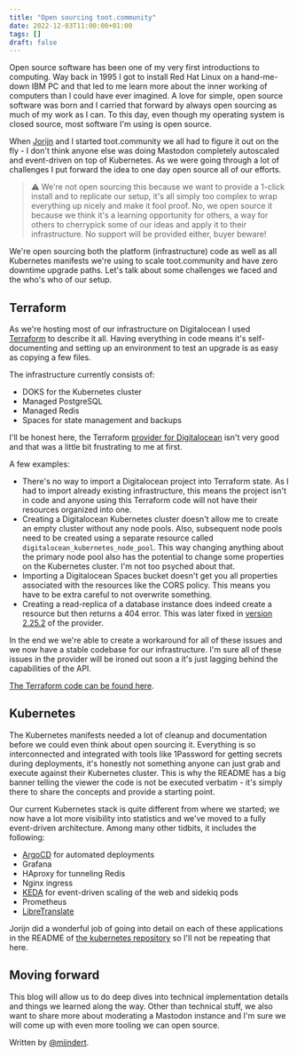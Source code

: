 ```yaml
---
title: "Open sourcing toot.community"
date: 2022-12-03T11:00:00+01:00
tags: []
draft: false
---
```


Open source software has been one of my very first introductions to computing. Way back in 1995 I got to install Red Hat Linux on a hand-me-down IBM PC and that led to me learn more about the inner working of computers than I could have ever imagined. A love for simple, open source software was born and I carried that forward by always open sourcing as much of my work as I can. To this day, even though my operating system is closed source, most software I'm using is open source.

<!--more-->

When [Jorijn](https://toot.community/@jorijn/) and I started toot.community we all had to figure it out on the fly - I don't think anyone else was doing Mastodon completely autoscaled and event-driven on top of Kubernetes. As we were going through a lot of challenges I put forward the idea to one day open source all of our efforts. 

> ⚠️ We're not open sourcing this because we want to provide a 1-click install and to replicate our setup, it's all simply too complex to wrap everything up nicely and make it fool proof. No, we open source it because we think it's a learning opportunity for others, a way for others to cherrypick some of our ideas and apply it to their infrastructure. No support will be provided either, buyer beware!

We're open sourcing both the platform (infrastructure) code as well as all Kubernetes manifests we're using to scale toot.community and have zero downtime upgrade paths. Let's talk about some challenges we faced and the who's who of our setup.

## Terraform

As we're hosting most of our infrastructure on Digitalocean I used [Terraform](https://www.terraform.io/) to describe it all. Having everything in code means it's self-documenting and setting up an environment to test an upgrade is as easy as copying a few files.

The infrastructure currently consists of:

- DOKS for the Kubernetes cluster
- Managed PostgreSQL
- Managed Redis
- Spaces for state management and backups

I'll be honest here, the Terraform [provider for Digitalocean](https://registry.terraform.io/providers/digitalocean/digitalocean/latest) isn't very good and that was a little bit frustrating to me at first. 

A few examples:

- There's no way to import a Digitalocean project into Terraform state. As I had to import already existing infrastructure, this means the project isn't in code and anyone using this Terraform code will not have their resources organized into one.
- Creating a Digitalocean Kubernetes cluster doesn't allow me to create an empty cluster without any node pools. Also, subsequent node pools need to be created using a separate resource called `digitalocean_kubernetes_node_pool`. This way changing anything about the primary node pool also has the potential to change some properties on the Kubernetes cluster. I'm not too psyched about that.
- Importing a Digitalocean Spaces bucket doesn't get you all properties associated with the resources like the CORS policy. This means you have to be extra careful to not overwrite something.
- Creating a read-replica of a database instance does indeed create a resource but then returns a 404 error. This was later fixed in [version 2.25.2](https://github.com/digitalocean/terraform-provider-digitalocean/issues/906) of the provider.

In the end we we're able to create a workaround for all of these issues and we now have a stable codebase for our infrastructure. I'm sure all of these issues in the provider will be ironed out soon a it's just lagging behind the capabilities of the API.

[The Terraform code can be found here](https://github.com/toot-community/platform).

## Kubernetes

The Kubernetes manifests needed a lot of cleanup and documentation before we could even think about open sourcing it. Everything is so interconnected and integrated with tools like 1Password for getting secrets during deployments, it's honestly not something anyone can just grab and execute against their Kubernetes cluster. This is why the README has a big banner telling the viewer the code is not be executed verbatim - it's simply there to share the concepts and provide a starting point.

Our current Kubernetes stack is quite different from where we started; we now have a lot more visibility into statistics and we've moved to a fully event-driven architecture. Among many other tidbits, it includes the following:

- [ArgoCD](https://argo-cd.readthedocs.io/en/stable/) for automated deployments
- Grafana
- HAproxy for tunneling Redis
- Nginx ingress
- [KEDA](https://keda.sh/) for event-driven scaling of the web and sidekiq pods
- Prometheus 
- [LibreTranslate](https://libretranslate.com/)

Jorijn did a wonderful job of going into detail on each of these applications in the README of [the kubernetes repository](https://github.com/toot-community/kubernetes) so I'll not be repeating that here.

## Moving forward

This blog will allow us to do deep dives into technical implementation details and things we learned along the way. Other than technical stuff, we also want to share more about moderating a Mastodon instance and I'm sure we will come up with even more tooling we can open source.

Written by [@mijndert](https://toot.community/@mijndert).